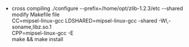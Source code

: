 *  cross compiling
./configure --prefix=/home/opt/zlib-1.2.3/etc --shared  
modify Makefile file  
CC=mipsel-linux-gcc
LDSHARED=mipsel-linux-gcc -shared -Wl,-soname,libz.so.1  
CPP=mipsel-linux-gcc -E  
make && make install  
